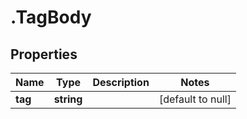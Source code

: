# .TagBody

## Properties
Name | Type | Description | Notes
------------ | ------------- | ------------- | -------------
**tag** | **string** |  | [default to null]


